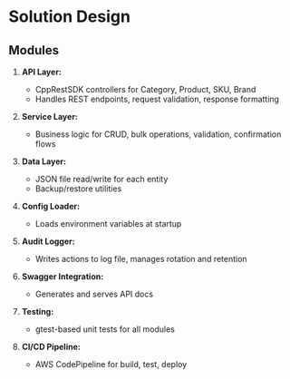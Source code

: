 # Solution Design

## Modules
1. **API Layer:**
   - CppRestSDK controllers for Category, Product, SKU, Brand
   - Handles REST endpoints, request validation, response formatting

2. **Service Layer:**
   - Business logic for CRUD, bulk operations, validation, confirmation flows

3. **Data Layer:**
   - JSON file read/write for each entity
   - Backup/restore utilities

4. **Config Loader:**
   - Loads environment variables at startup

5. **Audit Logger:**
   - Writes actions to log file, manages rotation and retention

6. **Swagger Integration:**
   - Generates and serves API docs

7. **Testing:**
   - gtest-based unit tests for all modules

8. **CI/CD Pipeline:**
   - AWS CodePipeline for build, test, deploy
